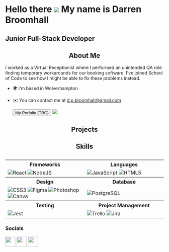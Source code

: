 Hello there ![](https://user-images.githubusercontent.com/18350557/176309783-0785949b-9127-417c-8b55-ab5a4333674e.gif) My name is Darren Broomhall
========================================================================================================================================

Junior Full-Stack Developer
---------------------------

<h2 align="center">About Me</h2> 
I worked as a Virtual Receptionist where I performed an unintended QA role finding temporary workarounds for our booking software. I've joined School of Code to see how I might be able to fix these problems instead. 


* 🌍  I'm based in Wolverhampton
* ✉️  You can contact me at [d.p.broomhall@gmail.com](mailto:d.p.broomhall@gmail.com)

  <button href="">My Porfolio (TBC)</button>
  <a href="https://www.linkedin.com/in/d-p-broomhall-ffx4shb19ffx4shb19/" target="_blank"> <img src="https://img.shields.io/badge/LinkedIn-0077B5?style=for-the-badge&logo=linkedin&logoColor=white" /> </a>

<h2 align="center">Projects</h2>  


<h2 align="center">Skills<h2>
  
<table style width=100% align="center" >
  <tr>
    <th style width=50%>Frameworks</th>
    <th style width=50%>Languages</th>
  </tr>
  <td><img src="https://img.shields.io/badge/React-20232A?style=for-the-badge&logo=react&logoColor=61DAFB" alt="React" />
    <img src="https://img.shields.io/badge/Node.js-43853D?style=for-the-badge&logo=node.js&logoColor=white" alt="NodeJS" /></td>
  <td><img src="https://img.shields.io/badge/JavaScript-323330?style=for-the-badge&logo=javascript&logoColor=F7DF1E" alt="JavaScript" />
    <img src="https://img.shields.io/badge/HTML5-E34F26?style=for-the-badge&logo=html5&logoColor=white" alt="HTML5" /></td>
  <tr>
    <th>Design</th>
    <th>Database</th>
  </tr>
  <td><img src="https://img.shields.io/badge/CSS3-1572B6?style=for-the-badge&logo=css3&logoColor=white" alt="CSS3" />
  <img src="https://img.shields.io/badge/Figma-F24E1E?style=for-the-badge&logo=figma&logoColor=white" alt="Figma" />
  <img src="https://img.shields.io/badge/Adobe%20Photoshop-31A8FF?style=for-the-badge&logo=Adobe%20Photoshop&logoColor=black" alt="Photoshop" />
  <img src="https://img.shields.io/badge/Canva-%2300C4CC.svg?&style=for-the-badge&logo=Canva&logoColor=white" alt="Canva" /></td>
  <td><img src="https://img.shields.io/badge/PostgreSQL-316192?style=for-the-badge&logo=postgresql&logoColor=white" alt="PostgreSQL"/></td>
  <tr>
    <th>Testing</th>
    <th>Project Management</th>
  </tr>
  <td><img src="https://img.shields.io/badge/Jest-323330?style=for-the-badge&logo=Jest&logoColor=white" alt="Jest"/> </td>
  <td><img src ="https://img.shields.io/badge/Trello-0052CC?style=for-the-badge&logo=trello&logoColor=white" alt="Trello"/> 
  <img src="https://img.shields.io/badge/Jira-0052CC?style=for-the-badge&logo=Jira&logoColor=white" alt="Jira" /> </td>
  
</table>

### Socials

<p align="left"> <a href="https://www.github.com/Darren-p-b" target="_blank" rel="noreferrer"><img src="https://raw.githubusercontent.com/danielcranney/readme-generator/main/public/icons/socials/github.svg" width="32" height="32" /></a> <a href="https://www.linkedin.com/in/d-p-broomhall-ffx4shb19ffx4shb19/" target="_blank" rel="noreferrer"><img src="https://raw.githubusercontent.com/danielcranney/readme-generator/main/public/icons/socials/linkedin.svg" width="32" height="32" /></a> <a href="https://www.twitter.com/DarrenBroomhall" target="_blank" rel="noreferrer"><img src="https://raw.githubusercontent.com/danielcranney/readme-generator/main/public/icons/socials/twitter.svg" width="32" height="32" /></a></p>
